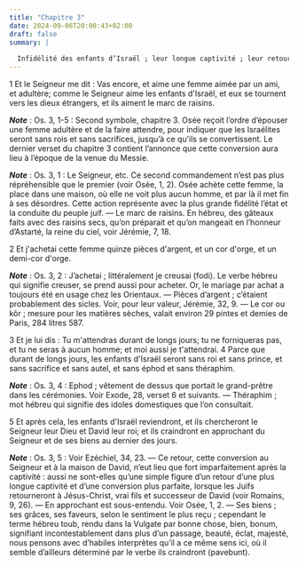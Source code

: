 ```yaml
---
title: "Chapitre 3"
date: 2024-09-06T20:00:43+02:00
draft: false
summary: |
  
  Infidélité des enfants d’Israël ; leur longue captivité ; leur retour au Seigneur.
---
```



1 Et le Seigneur me dit : Vas encore, et aime une femme aimée par un ami, et adultère; comme le Seigneur aime les enfants d'Israël, et eux se tournent vers les dieux étrangers, et ils aiment le marc de raisins.

***Note*** :  Os. 3, 1-5 : Second symbole, chapitre 3. Osée reçoit l’ordre d’épouser une femme adultère et de la faire attendre, pour indiquer que les Israélites seront sans rois et sans sacrifices, jusqu’à ce qu’ils se convertissent. Le dernier verset du chapitre 3 contient l’annonce que cette conversion aura lieu à l’époque de la venue du Messie.

***Note*** :  Os. 3, 1 : Le Seigneur, etc. Ce second commandement n’est pas plus répréhensible que le premier (voir Osée, 1, 2). Osée achète cette femme, la place dans une maison, où elle ne voit plus aucun homme, et par là il met fin à ses désordres. Cette action représente avec la plus grande fidélité l’état et la conduite du peuple juif. ― Le marc de raisins. En hébreu, des gâteaux faits avec des raisins secs, qu’on préparait et qu’on mangeait en l’honneur d’Astarté, la reine du ciel, voir Jérémie, 7, 18.


2 Et j'achetai cette femme quinze pièces d'argent, et un cor d'orge, et un demi-cor d'orge.

***Note*** :  Os. 3, 2 : J’achetai ; littéralement je creusai (fodi). Le verbe hébreu qui signifie creuser, se prend aussi pour acheter. Or, le mariage par achat a toujours été en usage chez les Orientaux. ― Pièces d’argent ; c’étaient probablement des sicles. Voir, pour leur valeur, Jérémie, 32, 9. ― Le cor ou kôr ; mesure pour les matières sèches, valait environ 29 pintes et demies de Paris, 284 litres 587.

3 Et je lui dis : Tu m'attendras durant de longs jours; tu ne forniqueras pas, et tu ne seras à aucun homme; et moi aussi je t'attendrai. 4 Parce que durant de longs jours, les enfants d'Israël seront sans roi et sans prince, et sans sacrifice et sans autel, et sans éphod et sans théraphim.

***Note*** :  Os. 3, 4 : Ephod ; vêtement de dessus que portait le grand-prêtre dans les cérémonies. Voir Exode, 28, verset 6 et suivants. ― Théraphim ; mot hébreu qui signifie des idoles domestiques que l’on consultait.

5 Et après cela, les enfants d'Israël reviendront, et ils chercheront le Seigneur leur Dieu et David leur roi; et ils craindront en approchant du Seigneur et de ses biens au dernier des jours.

***Note*** :  Os. 3, 5 : Voir Ezéchiel, 34, 23. ― Ce retour, cette conversion au Seigneur et à la maison de David, n’eut lieu que fort imparfaitement après la captivité : aussi ne sont-elles qu’une simple figure d’un retour d’une plus longue captivité et d’une conversion plus parfaite, lorsque les Juifs retourneront à Jésus-Christ, vrai fils et successeur de David (voir Romains, 9, 26). ― En approchant est sous-entendu. Voir Osée, 1, 2. ― Ses biens ; ses grâces, ses faveurs, selon le sentiment le plus reçu ; cependant le terme hébreu toub, rendu dans la Vulgate par bonne chose, bien, bonum, signifiant incontestablement dans plus d’un passage, beauté, éclat, majesté, nous pensons avec d’habiles interprètes qu’il a ce même sens ici, où il semble d’ailleurs déterminé par le verbe ils craindront (pavebunt).

